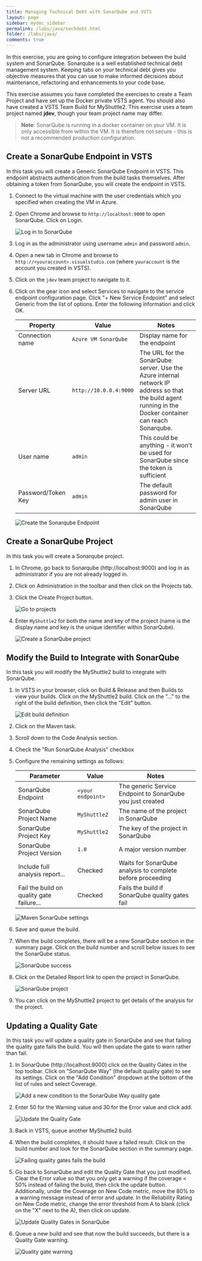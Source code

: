 ```yaml
---
title: Managing Technical Debt with SonarQube and VSTS
layout: page
sidebar: mydoc_sidebar
permalink: /labs/java/techdebt.html
folder: /labs/java/
comments: true
---
```


In this exercise, you are going to configure integration between the build system and SonarQube. Sonarqube is a well established technical debt management system. Keeping tabs on your technical debt gives you objective measures that you can use to make informed decisions about maintenance, refactoring and enhancements to your code base.

This exercise assumes you have completed the exercises to create a Team Project and have set up the Docker private VSTS agent. You should also have created a VSTS Team Build for MyShuttle2. This exercise uses a team project named **jdev**, though your team project name may differ.

> **Note**: SonarQube is running in a docker container on your VM. It is only accessible from within the VM. It is therefore not secure - this is not a recommended production configuration.

Create a SonarQube Endpoint in VSTS
-----------------------------------

In this task you will create a Generic SonarQube Endpoint in VSTS. This endpoint abstracts authentication from the build tasks themselves. After obtaining a token from SonarQube, you will create the endpoint in VSTS.

1. Connect to the virtual machine with the user credentials which you specified when creating the VM in Azure.
1. Open Chrome and browse to `http://localhost:9000` to open SonarQube. Click on Login.

    ![Log in to SonarQube](images/sonarqube/login.png "Log in to SonarQube")

1. Log in as the administrator using username `admin` and password `admin`.
1. Open a new tab in Chrome and browse to `http://<youraccount>.visualstudio.com` (where `youraccount` is the account you created in VSTS).
1. Click on the `jdev` team project to navigate to it.
1. Click on the gear icon and select Services to navigate to the service endpoint configuration page. Click "+ New Service Endpoint" and select Generic from the list of options. Enter the following information and click OK.

    | Property | Value | Notes |
    | --------------- | ---------------------------- | ----------------------------------------------------------- |
    | Connection name | `Azure VM SonarQube` | Display name for the endpoint |
    | Server URL | `http://10.0.0.4:9000` | The URL for the SonarQube server. Use the Azure internal network IP address so that the build agent running in the Docker container can reach Sonarqube. |
    | User name | `admin` | This could be anything - it won't be used for SonarQube since the token is sufficient |
    | Password/Token Key | `admin` | The default password for admin user in SonarQube |

    ![Create the Sonarqube Endpoint](images/sonarqube/create-endpoint.png "Create the Sonarqube Endpoint")

Create a SonarQube Project
--------------------------

In this task you will create a Sonarqube project.

1. In Chrome, go back to Sonarqube (http://localhost:9000) and log in as administrator if you are not already logged in.
1. Click on Administration in the toolbar and then click on the Projects tab.
1. Click the Create Project button.

    ![Go to projects](images/sonarqube/goto-projects.png "Go to projects")

1. Enter `MyShuttle2` for both the name and key of the project (name is the display name and key is the unique identifier within SonarQube).

    ![Create a SonarQube project](images/sonarqube/create-project.png "Create a SonarQube project")

Modify the Build to Integrate with SonarQube
--------------------------------------------

In this task you will modify the MyShuttle2 build to integrate with SonarQube.

1. In VSTS in your browser, click on Build & Release and then Builds to view your builds. Click on the MyShuttle2 build. Click on the "..." to the right of the build definition, then click the "Edit" button. 

    ![Edit build definition](images/sonarqube/edit-builddefinition.png "Edit build definition")

1. Click on the Maven task.
1. Scroll down to the Code Analysis section.
1. Check the "Run SonarQube Analysis" checkbox
1. Configure the remaining settings as follows:

    | Parameter | Value | Notes |
    | --------------- | ---------------------------- | ----------------------------------------------------------- |
    | SonarQube Endpoint | `<your endpoint>` | The generic Service Endpoint to SonarQube you just created |
    | SonarQube Project Name | `MyShuttle2` | The name of the project in SonarQube |
    | SonarQube Project Key | `MyShuttle2` | The key of the project in SonarQube |
    | SonarQube Project Version | `1.0` | A major version number |
    | Include full analysis report... | Checked | Waits for SonarQube analysis to complete before proceeding |
    | Fail the build on quality gate failure... | Checked | Fails the build if SonarQube quality gates fail |

    ![Maven SonarQube settings](images/sonarqube/build-sonarqube.png "Maven SonarQube settings")

1. Save and queue the build.
1. When the build completes, there will be a new SonarQube section in the summary page. Click on the build number and scroll below issues to see the SonarQube status.

    ![SonarQube success](images/sonarqube/quality-gate-success.png "SonarQube success")

1. Click on the Detailed Report link to open the project in SonarQube.

    ![SonarQube project](images/sonarqube/sonarqube-success.png "SonarQube project")

1. You can click on the MyShuttle2 project to get details of the analysis for the project.

Updating a Quality Gate
-----------------------

In this task you will update a quality gate in SonarQube and see that failing the quality gate fails the build. You will then update the gate to warn rather than fail.

1. In SonarQube (http://localhost:9000) click on the Quality Gates in the top toolbar. Click on "SonarQube Way" (the default quality gate) to see its settings. Click on the "Add Condition" dropdown at the bottom of the list of rules and select Coverage.

    ![Add a new condition to the SonarQube Way quality gate](images/sonarqube/add-condition.png "Add a new condition to the SonarQube Way quality gate")

1. Enter 50 for the Warning value and 30 for the Error value and click add.

    ![Update the Quality Gate](images/sonarqube/config-coverage-fail.png "Update the Quality Gate")

1. Back in VSTS, queue another MyShuttle2 build.
1. When the build completes, it should have a failed result. Click on the build number and look for the SonarQube section in the summary page.

    ![Failing quality gates fails the build](images/sonarqube/quality-gate-fail.png "Failing quality gates fails the build")

1. Go back to SonarQube and edit the Quality Gate that you just modified. Clear the Error value so that you only get a warning if the coverage < 50% instead of failing the build, then click the update button. Additionally, under the Coverage on New Code metric, move the 80% to a warning message instead of error and update. In the Reliability Rating on New Code metric, change the error threshold from A to blank (click on the "X" next to the A), then click on update. 

    ![Update Quality Gates in SonarQube](images/sonarqube/update-qualitygates.png "Update Quality Gates in SonarQube")

1. Queue a new build and see that now the build succeeds, but there is a Quality Gate warning.

    ![Quality gate warning](images/sonarqube/quality-gate-warn.png "Quality gate warning")